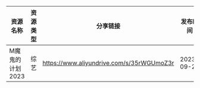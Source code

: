 | 资源名称       | 资源类型 | 分享链接                                      | 发布时间       |
| ---------- | ---- | ----------------------------------------- | ---------- |
| M魔鬼的计划2023 | 综艺   | https://www.aliyundrive.com/s/35rWGUmoZ3r | 2023-09-28 |
